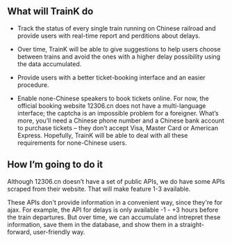 ## What will TrainK do

* Track the status of every single train running on Chinese railroad and provide users with real-time report and perditions about delays.

* Over time, TrainK will be able to give suggestions to help users choose between trains and avoid the ones with a higher delay possibility using the data accumulated.

* Provide users with a better ticket-booking interface and an easier procedure.

* Enable none-Chinese speakers to book tickets online. For now, the official booking website 12306.cn does not have a multi-language interface; the captcha is an impossible problem for a foreigner. What’s more, you’ll need a Chinese phone number and a Chinese bank account to purchase tickets – they don’t accept Visa, Master Card or American Express. Hopefully, TrainK will be able to deal with all these requirements for none-Chinese users.

## How I’m going to do it

Although 12306.cn doesn’t have a set of public APIs, we do have some APIs scraped from their website. That will make feature 1-3 available.

These APIs don't provide information in a convenient way, since they're for ajax. For example, the API for delays is only available -1 - +3 hours before the train departures. But over time, we can accumulate and intrepret these information, save them in the database, and show them in a straight-forward, user-friendly way.
